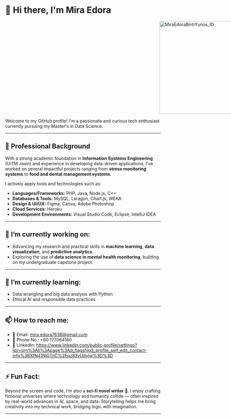 # 👋 Hi there, I'm Mira Edora
<img src="https://github.com/user-attachments/assets/fbc820ef-f65f-4892-beaf-fa4985e62d03" alt="MiraEdoraBintiYunos_ID" width="300" style="margin-left:500;"/>

Welcome to my GitHub profile! I'm a passionate and curious tech enthusiast currently pursuing my Master's in Data Science. 

---

## 💼 Professional Background  
With a strong academic foundation in **Information Systems Engineering** (UiTM Jasin) and experience in developing data-driven applications, I've worked on several impactful projects ranging from **stress monitoring systems** to **food and dental management systems**.  

I actively apply tools and technologies such as:
- **Languages/Frameworks:** PHP, Java, Node.js, C++  
- **Databases & Tools:** MySQL, Laragon, Chart.js, WEKA  
- **Design & UI/UX:** Figma, Canva, Adobe Photoshop  
- **Cloud Services:** Heroku  
- **Development Environments:** Visual Studio Code, Eclipse, IntelliJ IDEA  

---

## 🔭 I’m currently working on:  
- Advancing my research and practical skills in **machine learning**, **data visualization**, and **predictive analytics**.  
- Exploring the use of **data science in mental health monitoring**, building on my undergraduate capstone project.  

---

## 🌱 I’m currently learning:  
- Data wrangling and big data analysis with Python  
- Ethical AI and responsible data practices  

---

## 📫 How to reach me:  
- 📧 Email: mira.edora7638@gmail.com  
- 📍 Phone No.: +60 177064160
- 💼 LinkedIn: https://www.linkedin.com/public-profile/settings?lipi=urn%3Ali%3Apage%3Ad_flagship3_profile_self_edit_contact-info%3BXfN41NjGTnC%2Fqz83vUdvjw%3D%3D   

---

## ⚡ Fun Fact:  
Beyond the screen and code, I’m also a **sci-fi novel writer** 📖. I enjoy crafting fictional universes where technology and humanity collide — often inspired by real-world advances in AI, space, and data. Storytelling helps me bring creativity into my technical work, bridging logic with imagination.  

---





